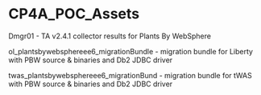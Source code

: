 # CP4A_POC_Assets
Dmgr01 - TA v2.4.1 collector results for Plants By WebSphere

ol_plantsbywebsphereee6_migrationBundle - migration bundle for Liberty with PBW source & binaries and Db2 JDBC driver 

twas_plantsbywebsphereee6_migrationBund -  migration bundle for tWAS with PBW source & binaries and Db2 JDBC driver
